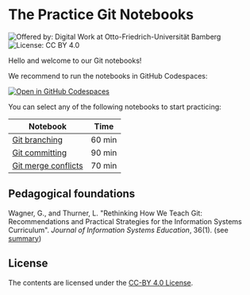 # The Practice Git Notebooks

![Offered by: Digital Work at Otto-Friedrich-Universität Bamberg](https://img.shields.io/badge/Offered%20by-%20Digital%20Work%20(Otto--Friedrich--Universit%C3%A4t%20Bamberg)-blue)
![License: CC BY 4.0](https://img.shields.io/badge/License-CC%20BY%204.0-green.svg)

Hello and welcome to our Git notebooks!

We recommend to run the notebooks in GitHub Codespaces:

[![Open in GitHub Codespaces](https://github.com/codespaces/badge.svg)](https://github.com/codespaces/new?repo=digital-work-lab/practice-git)

You can select any of the following notebooks to start practicing:

| Notebook                                                   | Time     |
|------------------------------------------------------------|----------|
| [Git branching](notebooks/git_branching.ipynb)             | 60 min   |
| [Git committing](notebooks/git_committing.ipynb)           | 90 min   |
| [Git merge conflicts](notebooks/git_merge_conflicts.ipynb) | 70 min   |

## Pedagogical foundations

Wagner, G., and Thurner, L. "Rethinking How We Teach Git: Recommendations and Practical Strategies for the Information Systems Curriculum". *Journal of Information Systems Education*, 36(1). (see [summary](https://digital-work-lab.github.io/rethink-git-teaching/))

## License

The contents are licensed under the [CC-BY 4.0 License](https://creativecommons.org/licenses/by/4.0/).
